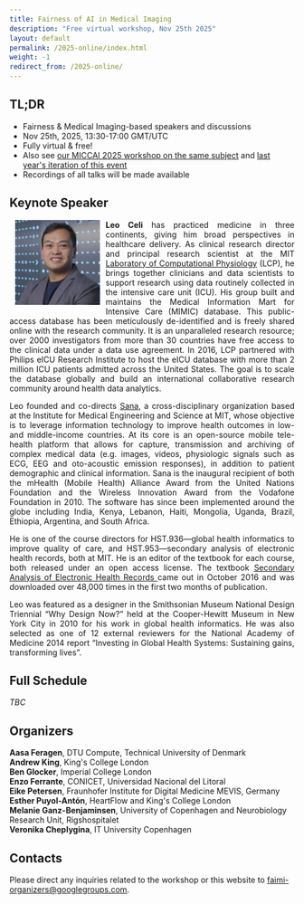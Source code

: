 ```yaml
---
title: Fairness of AI in Medical Imaging
description: "Free virtual workshop, Nov 25th 2025"
layout: default
permalink: /2025-online/index.html
weight: -1
redirect_from: /2025-online/
---
```


## TL;DR
 - Fairness & Medical Imaging-based speakers and discussions
 - Nov 25th, 2025, 13:30-17:00 GMT/UTC
 - Fully virtual & free! 
 - Also see [our MICCAI 2025 workshop on the same subject](/2025-miccai-workshop/) and [last year's iteration of this event](/2024-online/)
 - Recordings of all talks will be made available


## Keynote Speaker
<div class="clearfix">
	<img class="img2" src="/assets/speakers/Leoceli.jpg" alt="Leo Celi" width="150" style="float: left; padding:0px 10px 10px 10px">
	<p style="text-align: justify">
		<b>Leo Celi</b> has practiced medicine in three continents, giving him broad perspectives in healthcare delivery. As clinical research director and principal research scientist at the MIT <a href="http://lcp.mit.edu/">Laboratory of Computational Physiology</a> (LCP), he brings together clinicians and data scientists to support research using data routinely collected in the intensive care unit (ICU). His group built and maintains the Medical Information Mart for Intensive Care (MIMIC) database. This public-access database has been meticulously de-identified and is freely shared online with the research community. It is an unparalleled research resource; over 2000 investigators from more than 30 countries have free access to the clinical data under a data use agreement. In 2016, LCP partnered with Philips eICU Research Institute to host the eICU database with more than 2 million ICU patients admitted across the United States. The goal is to scale the database globally and build an international collaborative research community around health data analytics.
	</p>
	<p style="text-align: justify">
		Leo founded and co-directs <a href="http://sana.mit.edu/">Sana</a>, a cross-disciplinary organization based at the Institute for Medical Engineering and Science at MIT, whose objective is to leverage information technology to improve health outcomes in low- and middle-income countries. At its core is an open-source mobile tele-health platform that allows for capture, transmission and archiving of complex medical data (e.g. images, videos, physiologic signals such as ECG, EEG and oto-acoustic emission responses), in addition to patient demographic and clinical information. Sana is the inaugural recipient of both the mHealth (Mobile Health) Alliance Award from the United Nations Foundation and the Wireless Innovation Award from the Vodafone Foundation in 2010. The software has since been implemented around the globe including India, Kenya, Lebanon, Haiti, Mongolia, Uganda, Brazil, Ethiopia, Argentina, and South Africa.
	</p>
	<p style="text-align: justify">
		He is one of the course directors for HST.936—global health informatics to improve quality of care, and HST.953—secondary analysis of electronic health records, both at MIT. He is an editor of the textbook for each course, both released under an open access license. The textbook <a href="http://www.springer.com/us/book/9783319437408"> Secondary Analysis of Electronic Health Records </a> came out in October 2016 and was downloaded over 48,000 times in the first two months of publication.
	</p>
	<p style="text-align: justify">
		Leo was featured as a designer in the Smithsonian Museum National Design Triennial “Why Design Now?” held at the Cooper-Hewitt Museum in New York City in 2010 for his work in global health informatics. He was also selected as one of 12 external reviewers for the National Academy of Medicine 2014 report “Investing in Global Health Systems: Sustaining gains, transforming lives”.
	</p>
</div>

## Full Schedule
*TBC*


 
## Organizers

**Aasa Feragen**, DTU Compute, Technical University of Denmark  
**Andrew King**, King's College London  
**Ben Glocker**, Imperial College London  
**Enzo Ferrante**, CONICET, Universidad Nacional del Litoral  
**Eike Petersen**, Fraunhofer Institute for Digital Medicine MEVIS, Germany  
**Esther Puyol-Antón**, HeartFlow and King's College London  
**Melanie Ganz-Benjaminsen**, University of Copenhagen and Neurobiology Research Unit, Rigshospitalet  
**Veronika Cheplygina**, IT University Copenhagen  

## Contacts

Please direct any inquiries related to the workshop or this website to <a href="mailto:faimi-organizers@googlegroups.com">faimi-organizers@googlegroups.com</a>.
